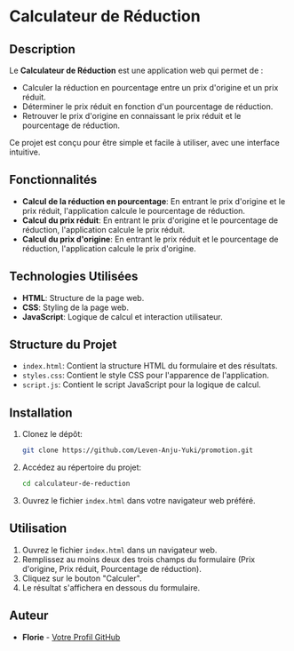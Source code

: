 # Calculateur de Réduction

## Description

Le **Calculateur de Réduction** est une application web qui permet de :
- Calculer la réduction en pourcentage entre un prix d'origine et un prix réduit.
- Déterminer le prix réduit en fonction d'un pourcentage de réduction.
- Retrouver le prix d'origine en connaissant le prix réduit et le pourcentage de réduction.

Ce projet est conçu pour être simple et facile à utiliser, avec une interface intuitive.

## Fonctionnalités

- **Calcul de la réduction en pourcentage**: En entrant le prix d'origine et le prix réduit, l'application calcule le pourcentage de réduction.
- **Calcul du prix réduit**: En entrant le prix d'origine et le pourcentage de réduction, l'application calcule le prix réduit.
- **Calcul du prix d'origine**: En entrant le prix réduit et le pourcentage de réduction, l'application calcule le prix d'origine.

## Technologies Utilisées

- **HTML**: Structure de la page web.
- **CSS**: Styling de la page web.
- **JavaScript**: Logique de calcul et interaction utilisateur.

## Structure du Projet

- `index.html`: Contient la structure HTML du formulaire et des résultats.
- `styles.css`: Contient le style CSS pour l'apparence de l'application.
- `script.js`: Contient le script JavaScript pour la logique de calcul.

## Installation

1. Clonez le dépôt:
    ```bash
    git clone https://github.com/Leven-Anju-Yuki/promotion.git
    ```
2. Accédez au répertoire du projet:
    ```bash
    cd calculateur-de-reduction
    ```
3. Ouvrez le fichier `index.html` dans votre navigateur web préféré.

## Utilisation

1. Ouvrez le fichier `index.html` dans un navigateur web.
2. Remplissez au moins deux des trois champs du formulaire (Prix d'origine, Prix réduit, Pourcentage de réduction).
3. Cliquez sur le bouton "Calculer".
4. Le résultat s'affichera en dessous du formulaire.

## Auteur

- **Florie** - [Votre Profil GitHub](https://github.com/Leven-Anju-Yuki)



